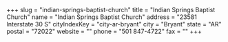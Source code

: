 +++
slug = "indian-springs-baptist-church"
title = "Indian Springs Baptist Church"
name = "Indian Springs Baptist Church"
address = "23581 Interstate 30 S"
cityIndexKey = "city-ar-bryant"
city = "Bryant"
state = "AR"
postal = "72022"
website = ""
phone = "501 847-4722"
fax = ""
+++
